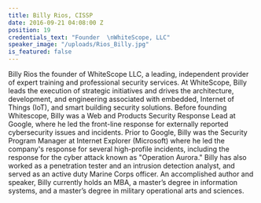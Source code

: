 ```yaml
---
title: Billy Rios, CISSP
date: 2016-09-21 04:08:00 Z
position: 19
credentials_text: "Founder  \nWhiteScope, LLC"
speaker_image: "/uploads/Rios_Billy.jpg"
is_featured: false
---
```


Billy Rios the founder of WhiteScope LLC, a leading, independent provider of expert training and professional security services. At WhiteScope, Billy leads the execution of strategic initiatives and drives the architecture, development, and engineering associated with embedded, Internet of Things (IoT), and smart building security solutions. Before founding Whitescope, Billy was a Web and Products Security Response Lead at Google, where he led the front-line response for externally reported cybersecurity issues and incidents. Prior to Google, Billy was the Security Program Manager at Internet Explorer (Microsoft) where he led the company's response for several high-profile incidents, including the response for the cyber attack known as "Operation Aurora." Billy has also worked as a penetration tester and an intrusion detection analyst, and served as an active duty Marine Corps officer. An accomplished author and speaker, Billy currently holds an MBA, a master’s degree in information systems, and a master’s degree in military operational arts and sciences.
